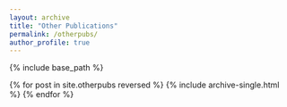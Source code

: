 ```yaml
---
layout: archive
title: "Other Publications"
permalink: /otherpubs/
author_profile: true
---
```



{% include base_path %}

{% for post in site.otherpubs reversed %}
  {% include archive-single.html %}
{% endfor %}
